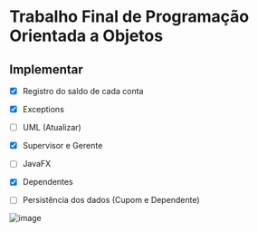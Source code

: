 # Trabalho Final de Programação Orientada a Objetos

## Implementar

- [x] Registro do saldo de cada conta
- [x] Exceptions
- [ ] UML (Atualizar)
- [x] Supervisor e Gerente
- [ ] JavaFX
- [x] Dependentes
- [ ] Persistência dos dados (Cupom e Dependente)


![image](https://user-images.githubusercontent.com/83037014/159815785-c9a832fa-9f04-48ce-971e-5486bea50de0.png)
